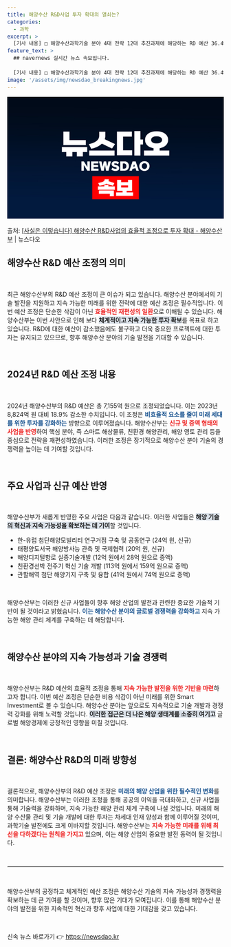 ```yaml
---
title: 해양수산 R&D사업 투자 확대의 열쇠는?
categories:
  - 과학
excerpt: >
  [기사 내용] □ 해양수산과학기술 분야 4대 전략 12대 추진과제에 해당하는 RD 예산 36.4% 삭감 [해…
feature_text: >
  ## navernews 실시간 뉴스 속보입니다.

  [기사 내용] □ 해양수산과학기술 분야 4대 전략 12대 추진과제에 해당하는 RD 예산 36.4% 삭감 [해…
image: '/assets/img/newsdao_breakingnews.jpg'
---
```


![뉴스다오 속보](/assets/img/newsdao_breakingnews.jpg)

<p>출처: <a href="https://newsdao.kr/2128" rel="dofollow">[사실은 이렇습니다] 해양수산 R&D사업의 효율적 조정으로 투자 확대 - 해양수산부</a> | 뉴스다오</p>

<h2 data-ke-size="size26">해양수산 R&D 예산 조정의 의미</h2>

<p data-ke-size="size16">&nbsp;</p>

최근 해양수산부의 R&D 예산 조정이 큰 이슈가 되고 있습니다. 해양수산 분야에서의 기술 발전을 지원하고 지속 가능한 미래를 위한 전략에 대한 예산 조정은 필수적입니다. 이번 예산 조정은 단순한 삭감이 아닌 <b><span style="color: #ee2323;">효율적인 재편성의 일환</span></b>으로 이해될 수 있습니다. 해양수산부는 이번 사안으로 인해 보다 <b><span style="background-color: #21538527;">체계적이고 지속 가능한 투자 확보</span></b>를 목표로 하고 있습니다. R&D에 대한 예산이 감소했음에도 불구하고 더욱 중요한 프로젝트에 대한 투자는 유지되고 있으므로, 향후 해양수산 분야의 기술 발전을 기대할 수 있습니다.

<p data-ke-size="size16">&nbsp;</p>

<h2 data-ke-size="size26">2024년 R&D 예산 조정 내용</h2>

<p data-ke-size="size16">&nbsp;</p>

2024년 해양수산부의 R&D 예산은 총 7,155억 원으로 조정되었습니다. 이는 2023년 8,824억 원 대비 18.9% 감소한 수치입니다. 이 조정은 <b><span style="color: #1a5490;">비효율적 요소를 줄여 미래 세대를 위한 투자를 강화하는</span></b> 방향으로 이루어졌습니다. 해양수산부는 <b><span style="color: #ee2323;">신규 및 증액 형태의 사업을 반영</span></b>하여 핵심 분야, 즉 스마트 해상물류, 친환경 해양관리, 해양 영토 관리 등을 중심으로 전략을 재편성하였습니다. 이러한 조정은 장기적으로 해양수산 분야 기술의 경쟁력을 높이는 데 기여할 것입니다.

<p data-ke-size="size16">&nbsp;</p>

<h2 data-ke-size="size26">주요 사업과 신규 예산 반영</h2>

<p data-ke-size="size16">&nbsp;</p>

해양수산부가 새롭게 반영한 주요 사업은 다음과 같습니다. 이러한 사업들은 <b><span style="background-color: #21538527;">해양 기술의 혁신과 지속 가능성을 확보하는 데 기여</span></b>할 것입니다.

<ul>
<li>한-유럽 첨단해양모빌리티 연구거점 구축 및 공동연구 (24억 원, 신규)</li>
<li>태평양도서국 해양방사능 관측 및 국제협력 (20억 원, 신규)</li>
<li>해양디지털항로 실증기술개발 (12억 원에서 28억 원으로 증액)</li>
<li>친환경선박 전주기 혁신 기술 개발 (113억 원에서 159억 원으로 증액)</li>
<li>관할해역 첨단 해양기지 구축 및 융합 (41억 원에서 74억 원으로 증액)</li>
</ul>

<p data-ke-size="size16">&nbsp;</p>

해양수산부는 이러한 신규 사업들이 향후 해양 산업의 발전과 관련한 중요한 기술적 기반이 될 것이라고 밝혔습니다. <b><span style="color: #1a5490;">이는 해양수산 분야의 글로벌 경쟁력을 강화하고</span></b> 지속 가능한 해양 관리 체계를 구축하는 데 해당합니다.

<p data-ke-size="size16">&nbsp;</p>

<h2 data-ke-size="size26">해양수산 분야의 지속 가능성과 기술 경쟁력</h2>

<p data-ke-size="size16">&nbsp;</p>

해양수산부는 R&D 예산의 효율적 조정을 통해 <b><span style="color: #ee2323;">지속 가능한 발전을 위한 기반을 마련</span></b>하고자 합니다. 이번 예산 조정은 단순한 비용 삭감이 아닌 미래를 위한 Smart Investment로 볼 수 있습니다. 해양수산 분야는 앞으로도 지속적으로 기술 개발과 경쟁력 강화를 위해 노력할 것입니다. <b><span style="background-color: #21538527;">이러한 접근은 더 나은 해양 생태계를 소중히 여기고</span></b> 글로벌 해양경제에 긍정적인 영향을 미칠 것입니다.

<p data-ke-size="size16">&nbsp;</p>

<h2 data-ke-size="size26">결론: 해양수산 R&D의 미래 방향성</h2>

<p data-ke-size="size16">&nbsp;</p>

결론적으로, 해양수산부의 R&D 예산 조정은 <b><span style="color: #1a5490;">미래의 해양 산업을 위한 필수적인 변화</span></b>를 의미합니다. 해양수산부는 이러한 조정을 통해 공공의 이익을 극대화하고, 신규 사업을 통해 기술력을 강화하며, 지속 가능한 해양 관리 체계 구축에 나설 것입니다. 미래의 해양 수산물 관리 및 기술 개발에 대한 투자는 차세대 인재 양성과 함께 이루어질 것이며, 과학기술 발전에도 크게 이바지할 것입니다. 해양수산부는 <b><span style="color: #ee2323;">지속 가능한 미래를 위해 최선을 다하겠다는 원칙을 가지고</span></b> 있으며, 이는 해양 산업의 중요한 발전 동력이 될 것입니다.

<p data-ke-size="size16">&nbsp;</p>

<hr style="border: 1px solid #ccc;"/>

<p data-ke-size="size16">&nbsp;</p>

해양수산부의 공정하고 체계적인 예산 조정은 해양수산 기술의 지속 가능성과 경쟁력을 확보하는 데 큰 기여를 할 것이며, 향후 많은 기대가 모여집니다. 이를 통해 해양수산 분야의 발전을 위한 지속적인 혁신과 향후 사업에 대한 기대감을 갖고 있습니다. 

<p data-ke-size="size16">&nbsp;</p> 

신속 뉴스 바로가기 👉 <a href="https://newsdao.kr" rel="dofollow">https://newsdao.kr</a>


